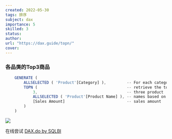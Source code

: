 ```yaml
---
created: 2022-05-30
tags: 排序
subject: dax
importance: 5
skilled: 3
status: 
author: 
url: "https://dax.guide/topn/"
cover: 
---
```














### 各品类的Top3商品

```js
    GENERATE (
        ALLSELECTED ( 'Product'[Category] ),         -- For each category
        TOPN (                                       -- retrieve the top
            3,                                       -- three product 
            ALLSELECTED ( 'Product'[Product Name] ), -- names based on the
            [Sales Amount]                           -- sales amount
        )
    )
```
![](https://s2.loli.net/2022/05/30/hcCHmxZFdqjAQ86.png)

在线尝试
[DAX.do by SQLBI](https://dax.do/xYyEreWadfpALx/)